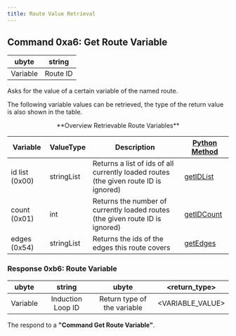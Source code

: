 ```yaml
---
title: Route Value Retrieval
---
```


## Command 0xa6: Get Route Variable

|  ubyte   |  string  |
| :------: | :------: |
| Variable | Route ID |

Asks for the value of a certain variable of the named route.

The following variable values can be retrieved, the type of the return
value is also shown in the table.

<center>
**Overview Retrievable Route Variables**
</center>

| Variable       | ValueType  | Description               | [Python Method](../TraCI/Interfacing_TraCI_from_Python.md)              |
| -------------- | ---------- | ------------------------- | ----------------------------------------------------------------------- |
| id list (0x00) | stringList | Returns a list of ids of all currently loaded routes (the given route ID is ignored) | [getIDList](https://sumo.dlr.de/pydoc/traci._route.html#RouteDomain-getIDList)   |
| count (0x01)   | int        | Returns the number of currently loaded routes (the given route ID is ignored)        | [getIDCount](https://sumo.dlr.de/pydoc/traci._route.html#RouteDomain-getIDCount) |
| edges (0x54)   | stringList | Returns the ids of the edges this route covers                                       | [getEdges](https://sumo.dlr.de/pydoc/traci._route.html#RouteDomain-getEdges)     |

### Response 0xb6: Route Variable

|  ubyte   |      string       |            ubyte            |  <return_type\>   |
| :------: | :---------------: | :-------------------------: | :--------------: |
| Variable | Induction Loop ID | Return type of the variable | <VARIABLE_VALUE\> |

The respond to a **"Command Get Route Variable"**.
